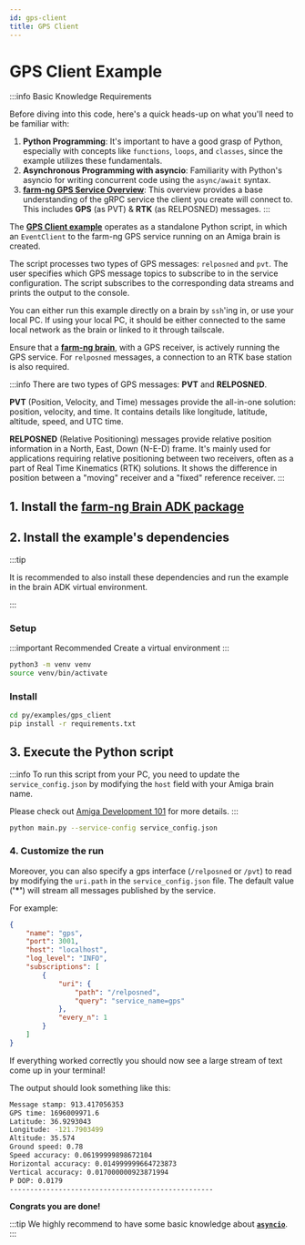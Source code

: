 ```yaml
---
id: gps-client
title: GPS Client
---
```


# GPS Client Example

:::info Basic Knowledge Requirements

Before diving into this code, here's a quick heads-up on what you'll need to be familiar with:

1. **Python Programming**: It's important to have a good grasp of Python, especially with concepts
like `functions`, `loops`, and `classes`, since the example utilizes these fundamentals.
2. **Asynchronous Programming with asyncio**: Familiarity with Python's asyncio for writing concurrent
code using the `async/await` syntax.
3. **[farm-ng GPS Service Overview](/docs/concepts/gps_service/)**:
This overview provides a base understanding of the gRPC service the client you create will connect to.
This includes **GPS** (as PVT) & **RTK** (as RELPOSNED) messages.
:::

The [**GPS Client example**](https://github.com/farm-ng/farm-ng-amiga/blob/main/py/examples/gps_client/main.py)
operates as a standalone Python script,
in which an `EventClient` to the farm-ng GPS service running on an Amiga brain is created.

The script processes two types of GPS messages: `relposned` and `pvt`.
The user specifies which GPS message topics to subscribe to in the service configuration.
The script subscribes to the corresponding data streams and prints the output to the console.

You can either run this example directly on a brain by `ssh`'ing in, or use your local PC.
If using your local PC, it should be either connected to the same local network as the brain
or linked to it through tailscale.

Ensure that a [**farm-ng brain**](/docs/brain/), with a GPS receiver, is actively running the GPS service.
For `relposned` messages, a connection to an RTK base station is also required.

:::info
There are two types of GPS messages: **PVT** and **RELPOSNED**.

**PVT** (Position, Velocity, and Time) messages provide the all-in-one solution: position, velocity,
and time.
It contains details like longitude, latitude, altitude, speed, and UTC time.

**RELPOSNED** (Relative Positioning) messages provide relative position
information in a North, East, Down (N-E-D) frame. It's mainly used for applications requiring relative
positioning between two receivers, often as a part of Real Time Kinematics (RTK) solutions.
It shows the difference in position between a "moving" receiver and a "fixed" reference receiver.
:::

## 1. Install the [farm-ng Brain ADK package](/docs/brain/brain-install)

## 2. Install the example's dependencies

:::tip

It is recommended to also install these dependencies and run the
example in the brain ADK virtual environment.

:::

### Setup

:::important Recommended
Create a virtual environment
:::

```bash
python3 -m venv venv
source venv/bin/activate
```

### Install

```bash
cd py/examples/gps_client
pip install -r requirements.txt
```

## 3. Execute the Python script

:::info
To run this script from your PC, you need to update the `service_config.json`
by modifying the `host` field with your Amiga brain name.

Please check out [Amiga Development 101](/docs/concepts/system_overview/README.md#where-to-run-the-examples)
for more details.
:::

```bash
python main.py --service-config service_config.json
```

### 4. Customize the run

Moreover, you can also specify a gps interface (`/relposned` or `/pvt`) to read by
modifying the `uri.path` in the `service_config.json` file.
The default value (**'*'**) will stream all messages published by the service.

For example:

```json
{
    "name": "gps",
    "port": 3001,
    "host": "localhost",
    "log_level": "INFO",
    "subscriptions": [
        {
            "uri": {
                "path": "/relposned",
                "query": "service_name=gps"
            },
            "every_n": 1
        }
    ]
}
```

If everything worked correctly you should now see a large stream
of text come up in your terminal!

The output should look something like this:

```bash
Message stamp: 913.417056353
GPS time: 1696009971.6
Latitude: 36.9293043
Longitude: -121.7903499
Altitude: 35.574
Ground speed: 0.78
Speed accuracy: 0.06199999898672104
Horizontal accuracy: 0.014999999664723873
Vertical accuracy: 0.017000000923871994
P DOP: 0.0179
--------------------------------------------------
```

**Congrats you are done!**

:::tip
We highly recommend to have some basic knowledge about
[**`asyncio`**](https://docs.python.org/3/library/asyncio.html).
:::

<!-- INCLUDE_CODE: farm-ng-amiga/py/examples/gps_client/main.py -->
